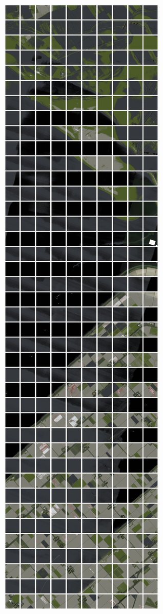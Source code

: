 <html>
<div>
<img src="https://github.com/HakkaTjakka/NL_TILE_MAP/blob/main/18/631/-1061/r.6310.-10610.png" height="44" width="44">
<img src="https://github.com/HakkaTjakka/NL_TILE_MAP/blob/main/18/631/-1061/r.6311.-10610.png" height="44" width="44">
<img src="https://github.com/HakkaTjakka/NL_TILE_MAP/blob/main/18/631/-1061/r.6312.-10610.png" height="44" width="44">
<img src="https://github.com/HakkaTjakka/NL_TILE_MAP/blob/main/18/631/-1061/r.6313.-10610.png" height="44" width="44">
<img src="https://github.com/HakkaTjakka/NL_TILE_MAP/blob/main/18/631/-1061/r.6314.-10610.png" height="44" width="44">
<img src="https://github.com/HakkaTjakka/NL_TILE_MAP/blob/main/18/631/-1061/r.6315.-10610.png" height="44" width="44">
<img src="https://github.com/HakkaTjakka/NL_TILE_MAP/blob/main/18/631/-1061/r.6316.-10610.png" height="44" width="44">
<img src="https://github.com/HakkaTjakka/NL_TILE_MAP/blob/main/18/631/-1061/r.6317.-10610.png" height="44" width="44">
<img src="https://github.com/HakkaTjakka/NL_TILE_MAP/blob/main/18/631/-1061/r.6318.-10610.png" height="44" width="44">
<img src="https://github.com/HakkaTjakka/NL_TILE_MAP/blob/main/18/631/-1061/r.6319.-10610.png" height="44" width="44">
<img src="https://github.com/HakkaTjakka/NL_TILE_MAP/blob/main/18/632/-1061/r.6320.-10610.png" height="44" width="44">
<img src="https://github.com/HakkaTjakka/NL_TILE_MAP/blob/main/18/632/-1061/r.6321.-10610.png" height="44" width="44">
<img src="https://github.com/HakkaTjakka/NL_TILE_MAP/blob/main/18/632/-1061/r.6322.-10610.png" height="44" width="44">
<img src="https://github.com/HakkaTjakka/NL_TILE_MAP/blob/main/18/632/-1061/r.6323.-10610.png" height="44" width="44">
<img src="https://github.com/HakkaTjakka/NL_TILE_MAP/blob/main/18/632/-1061/r.6324.-10610.png" height="44" width="44">
<img src="https://github.com/HakkaTjakka/NL_TILE_MAP/blob/main/18/632/-1061/r.6325.-10610.png" height="44" width="44">
<img src="https://github.com/HakkaTjakka/NL_TILE_MAP/blob/main/18/632/-1061/r.6326.-10610.png" height="44" width="44">
<img src="https://github.com/HakkaTjakka/NL_TILE_MAP/blob/main/18/632/-1061/r.6327.-10610.png" height="44" width="44">
<img src="https://github.com/HakkaTjakka/NL_TILE_MAP/blob/main/18/632/-1061/r.6328.-10610.png" height="44" width="44">
<img src="https://github.com/HakkaTjakka/NL_TILE_MAP/blob/main/18/632/-1061/r.6329.-10610.png" height="44" width="44">
<br>
<img src="https://github.com/HakkaTjakka/NL_TILE_MAP/blob/main/18/631/-1061/r.6310.-10609.png" height="44" width="44">
<img src="https://github.com/HakkaTjakka/NL_TILE_MAP/blob/main/18/631/-1061/r.6311.-10609.png" height="44" width="44">
<img src="https://github.com/HakkaTjakka/NL_TILE_MAP/blob/main/18/631/-1061/r.6312.-10609.png" height="44" width="44">
<img src="https://github.com/HakkaTjakka/NL_TILE_MAP/blob/main/18/631/-1061/r.6313.-10609.png" height="44" width="44">
<img src="https://github.com/HakkaTjakka/NL_TILE_MAP/blob/main/18/631/-1061/r.6314.-10609.png" height="44" width="44">
<img src="https://github.com/HakkaTjakka/NL_TILE_MAP/blob/main/18/631/-1061/r.6315.-10609.png" height="44" width="44">
<img src="https://github.com/HakkaTjakka/NL_TILE_MAP/blob/main/18/631/-1061/r.6316.-10609.png" height="44" width="44">
<img src="https://github.com/HakkaTjakka/NL_TILE_MAP/blob/main/18/631/-1061/r.6317.-10609.png" height="44" width="44">
<img src="https://github.com/HakkaTjakka/NL_TILE_MAP/blob/main/18/631/-1061/r.6318.-10609.png" height="44" width="44">
<img src="https://github.com/HakkaTjakka/NL_TILE_MAP/blob/main/18/631/-1061/r.6319.-10609.png" height="44" width="44">
<img src="https://github.com/HakkaTjakka/NL_TILE_MAP/blob/main/18/632/-1061/r.6320.-10609.png" height="44" width="44">
<img src="https://github.com/HakkaTjakka/NL_TILE_MAP/blob/main/18/632/-1061/r.6321.-10609.png" height="44" width="44">
<img src="https://github.com/HakkaTjakka/NL_TILE_MAP/blob/main/18/632/-1061/r.6322.-10609.png" height="44" width="44">
<img src="https://github.com/HakkaTjakka/NL_TILE_MAP/blob/main/18/632/-1061/r.6323.-10609.png" height="44" width="44">
<img src="https://github.com/HakkaTjakka/NL_TILE_MAP/blob/main/18/632/-1061/r.6324.-10609.png" height="44" width="44">
<img src="https://github.com/HakkaTjakka/NL_TILE_MAP/blob/main/18/632/-1061/r.6325.-10609.png" height="44" width="44">
<img src="https://github.com/HakkaTjakka/NL_TILE_MAP/blob/main/18/632/-1061/r.6326.-10609.png" height="44" width="44">
<img src="https://github.com/HakkaTjakka/NL_TILE_MAP/blob/main/18/632/-1061/r.6327.-10609.png" height="44" width="44">
<img src="https://github.com/HakkaTjakka/NL_TILE_MAP/blob/main/18/632/-1061/r.6328.-10609.png" height="44" width="44">
<img src="https://github.com/HakkaTjakka/NL_TILE_MAP/blob/main/18/632/-1061/r.6329.-10609.png" height="44" width="44">
<br>
<img src="https://github.com/HakkaTjakka/NL_TILE_MAP/blob/main/18/631/-1061/r.6310.-10608.png" height="44" width="44">
<img src="https://github.com/HakkaTjakka/NL_TILE_MAP/blob/main/18/631/-1061/r.6311.-10608.png" height="44" width="44">
<img src="https://github.com/HakkaTjakka/NL_TILE_MAP/blob/main/18/631/-1061/r.6312.-10608.png" height="44" width="44">
<img src="https://github.com/HakkaTjakka/NL_TILE_MAP/blob/main/18/631/-1061/r.6313.-10608.png" height="44" width="44">
<img src="https://github.com/HakkaTjakka/NL_TILE_MAP/blob/main/18/631/-1061/r.6314.-10608.png" height="44" width="44">
<img src="https://github.com/HakkaTjakka/NL_TILE_MAP/blob/main/18/631/-1061/r.6315.-10608.png" height="44" width="44">
<img src="https://github.com/HakkaTjakka/NL_TILE_MAP/blob/main/18/631/-1061/r.6316.-10608.png" height="44" width="44">
<img src="https://github.com/HakkaTjakka/NL_TILE_MAP/blob/main/18/631/-1061/r.6317.-10608.png" height="44" width="44">
<img src="https://github.com/HakkaTjakka/NL_TILE_MAP/blob/main/18/631/-1061/r.6318.-10608.png" height="44" width="44">
<img src="https://github.com/HakkaTjakka/NL_TILE_MAP/blob/main/18/631/-1061/r.6319.-10608.png" height="44" width="44">
<img src="https://github.com/HakkaTjakka/NL_TILE_MAP/blob/main/18/632/-1061/r.6320.-10608.png" height="44" width="44">
<img src="https://github.com/HakkaTjakka/NL_TILE_MAP/blob/main/18/632/-1061/r.6321.-10608.png" height="44" width="44">
<img src="https://github.com/HakkaTjakka/NL_TILE_MAP/blob/main/18/632/-1061/r.6322.-10608.png" height="44" width="44">
<img src="https://github.com/HakkaTjakka/NL_TILE_MAP/blob/main/18/632/-1061/r.6323.-10608.png" height="44" width="44">
<img src="https://github.com/HakkaTjakka/NL_TILE_MAP/blob/main/18/632/-1061/r.6324.-10608.png" height="44" width="44">
<img src="https://github.com/HakkaTjakka/NL_TILE_MAP/blob/main/18/632/-1061/r.6325.-10608.png" height="44" width="44">
<img src="https://github.com/HakkaTjakka/NL_TILE_MAP/blob/main/18/632/-1061/r.6326.-10608.png" height="44" width="44">
<img src="https://github.com/HakkaTjakka/NL_TILE_MAP/blob/main/18/632/-1061/r.6327.-10608.png" height="44" width="44">
<img src="https://github.com/HakkaTjakka/NL_TILE_MAP/blob/main/18/632/-1061/r.6328.-10608.png" height="44" width="44">
<img src="https://github.com/HakkaTjakka/NL_TILE_MAP/blob/main/18/632/-1061/r.6329.-10608.png" height="44" width="44">
<br>
<img src="https://github.com/HakkaTjakka/NL_TILE_MAP/blob/main/18/631/-1061/r.6310.-10607.png" height="44" width="44">
<img src="https://github.com/HakkaTjakka/NL_TILE_MAP/blob/main/18/631/-1061/r.6311.-10607.png" height="44" width="44">
<img src="https://github.com/HakkaTjakka/NL_TILE_MAP/blob/main/18/631/-1061/r.6312.-10607.png" height="44" width="44">
<img src="https://github.com/HakkaTjakka/NL_TILE_MAP/blob/main/18/631/-1061/r.6313.-10607.png" height="44" width="44">
<img src="https://github.com/HakkaTjakka/NL_TILE_MAP/blob/main/18/631/-1061/r.6314.-10607.png" height="44" width="44">
<img src="https://github.com/HakkaTjakka/NL_TILE_MAP/blob/main/18/631/-1061/r.6315.-10607.png" height="44" width="44">
<img src="https://github.com/HakkaTjakka/NL_TILE_MAP/blob/main/18/631/-1061/r.6316.-10607.png" height="44" width="44">
<img src="https://github.com/HakkaTjakka/NL_TILE_MAP/blob/main/18/631/-1061/r.6317.-10607.png" height="44" width="44">
<img src="https://github.com/HakkaTjakka/NL_TILE_MAP/blob/main/18/631/-1061/r.6318.-10607.png" height="44" width="44">
<img src="https://github.com/HakkaTjakka/NL_TILE_MAP/blob/main/18/631/-1061/r.6319.-10607.png" height="44" width="44">
<img src="https://github.com/HakkaTjakka/NL_TILE_MAP/blob/main/18/632/-1061/r.6320.-10607.png" height="44" width="44">
<img src="https://github.com/HakkaTjakka/NL_TILE_MAP/blob/main/18/632/-1061/r.6321.-10607.png" height="44" width="44">
<img src="https://github.com/HakkaTjakka/NL_TILE_MAP/blob/main/18/632/-1061/r.6322.-10607.png" height="44" width="44">
<img src="https://github.com/HakkaTjakka/NL_TILE_MAP/blob/main/18/632/-1061/r.6323.-10607.png" height="44" width="44">
<img src="https://github.com/HakkaTjakka/NL_TILE_MAP/blob/main/18/632/-1061/r.6324.-10607.png" height="44" width="44">
<img src="https://github.com/HakkaTjakka/NL_TILE_MAP/blob/main/18/632/-1061/r.6325.-10607.png" height="44" width="44">
<img src="https://github.com/HakkaTjakka/NL_TILE_MAP/blob/main/18/632/-1061/r.6326.-10607.png" height="44" width="44">
<img src="https://github.com/HakkaTjakka/NL_TILE_MAP/blob/main/18/632/-1061/r.6327.-10607.png" height="44" width="44">
<img src="https://github.com/HakkaTjakka/NL_TILE_MAP/blob/main/18/632/-1061/r.6328.-10607.png" height="44" width="44">
<img src="https://github.com/HakkaTjakka/NL_TILE_MAP/blob/main/18/632/-1061/r.6329.-10607.png" height="44" width="44">
<br>
<img src="https://github.com/HakkaTjakka/NL_TILE_MAP/blob/main/18/631/-1061/r.6310.-10606.png" height="44" width="44">
<img src="https://github.com/HakkaTjakka/NL_TILE_MAP/blob/main/18/631/-1061/r.6311.-10606.png" height="44" width="44">
<img src="https://github.com/HakkaTjakka/NL_TILE_MAP/blob/main/18/631/-1061/r.6312.-10606.png" height="44" width="44">
<img src="https://github.com/HakkaTjakka/NL_TILE_MAP/blob/main/18/631/-1061/r.6313.-10606.png" height="44" width="44">
<img src="https://github.com/HakkaTjakka/NL_TILE_MAP/blob/main/18/631/-1061/r.6314.-10606.png" height="44" width="44">
<img src="https://github.com/HakkaTjakka/NL_TILE_MAP/blob/main/18/631/-1061/r.6315.-10606.png" height="44" width="44">
<img src="https://github.com/HakkaTjakka/NL_TILE_MAP/blob/main/18/631/-1061/r.6316.-10606.png" height="44" width="44">
<img src="https://github.com/HakkaTjakka/NL_TILE_MAP/blob/main/18/631/-1061/r.6317.-10606.png" height="44" width="44">
<img src="https://github.com/HakkaTjakka/NL_TILE_MAP/blob/main/18/631/-1061/r.6318.-10606.png" height="44" width="44">
<img src="https://github.com/HakkaTjakka/NL_TILE_MAP/blob/main/18/631/-1061/r.6319.-10606.png" height="44" width="44">
<img src="https://github.com/HakkaTjakka/NL_TILE_MAP/blob/main/18/632/-1061/r.6320.-10606.png" height="44" width="44">
<img src="https://github.com/HakkaTjakka/NL_TILE_MAP/blob/main/18/632/-1061/r.6321.-10606.png" height="44" width="44">
<img src="https://github.com/HakkaTjakka/NL_TILE_MAP/blob/main/18/632/-1061/r.6322.-10606.png" height="44" width="44">
<img src="https://github.com/HakkaTjakka/NL_TILE_MAP/blob/main/18/632/-1061/r.6323.-10606.png" height="44" width="44">
<img src="https://github.com/HakkaTjakka/NL_TILE_MAP/blob/main/18/632/-1061/r.6324.-10606.png" height="44" width="44">
<img src="https://github.com/HakkaTjakka/NL_TILE_MAP/blob/main/18/632/-1061/r.6325.-10606.png" height="44" width="44">
<img src="https://github.com/HakkaTjakka/NL_TILE_MAP/blob/main/18/632/-1061/r.6326.-10606.png" height="44" width="44">
<img src="https://github.com/HakkaTjakka/NL_TILE_MAP/blob/main/18/632/-1061/r.6327.-10606.png" height="44" width="44">
<img src="https://github.com/HakkaTjakka/NL_TILE_MAP/blob/main/18/632/-1061/r.6328.-10606.png" height="44" width="44">
<img src="https://github.com/HakkaTjakka/NL_TILE_MAP/blob/main/18/632/-1061/r.6329.-10606.png" height="44" width="44">
<br>
<img src="https://github.com/HakkaTjakka/NL_TILE_MAP/blob/main/18/631/-1061/r.6310.-10605.png" height="44" width="44">
<img src="https://github.com/HakkaTjakka/NL_TILE_MAP/blob/main/18/631/-1061/r.6311.-10605.png" height="44" width="44">
<img src="https://github.com/HakkaTjakka/NL_TILE_MAP/blob/main/18/631/-1061/r.6312.-10605.png" height="44" width="44">
<img src="https://github.com/HakkaTjakka/NL_TILE_MAP/blob/main/18/631/-1061/r.6313.-10605.png" height="44" width="44">
<img src="https://github.com/HakkaTjakka/NL_TILE_MAP/blob/main/18/631/-1061/r.6314.-10605.png" height="44" width="44">
<img src="https://github.com/HakkaTjakka/NL_TILE_MAP/blob/main/18/631/-1061/r.6315.-10605.png" height="44" width="44">
<img src="https://github.com/HakkaTjakka/NL_TILE_MAP/blob/main/18/631/-1061/r.6316.-10605.png" height="44" width="44">
<img src="https://github.com/HakkaTjakka/NL_TILE_MAP/blob/main/18/631/-1061/r.6317.-10605.png" height="44" width="44">
<img src="https://github.com/HakkaTjakka/NL_TILE_MAP/blob/main/18/631/-1061/r.6318.-10605.png" height="44" width="44">
<img src="https://github.com/HakkaTjakka/NL_TILE_MAP/blob/main/18/631/-1061/r.6319.-10605.png" height="44" width="44">
<img src="https://github.com/HakkaTjakka/NL_TILE_MAP/blob/main/18/632/-1061/r.6320.-10605.png" height="44" width="44">
<img src="https://github.com/HakkaTjakka/NL_TILE_MAP/blob/main/18/632/-1061/r.6321.-10605.png" height="44" width="44">
<img src="https://github.com/HakkaTjakka/NL_TILE_MAP/blob/main/18/632/-1061/r.6322.-10605.png" height="44" width="44">
<img src="https://github.com/HakkaTjakka/NL_TILE_MAP/blob/main/18/632/-1061/r.6323.-10605.png" height="44" width="44">
<img src="https://github.com/HakkaTjakka/NL_TILE_MAP/blob/main/18/632/-1061/r.6324.-10605.png" height="44" width="44">
<img src="https://github.com/HakkaTjakka/NL_TILE_MAP/blob/main/18/632/-1061/r.6325.-10605.png" height="44" width="44">
<img src="https://github.com/HakkaTjakka/NL_TILE_MAP/blob/main/18/632/-1061/r.6326.-10605.png" height="44" width="44">
<img src="https://github.com/HakkaTjakka/NL_TILE_MAP/blob/main/18/632/-1061/r.6327.-10605.png" height="44" width="44">
<img src="https://github.com/HakkaTjakka/NL_TILE_MAP/blob/main/18/632/-1061/r.6328.-10605.png" height="44" width="44">
<img src="https://github.com/HakkaTjakka/NL_TILE_MAP/blob/main/18/632/-1061/r.6329.-10605.png" height="44" width="44">
<br>
<img src="https://github.com/HakkaTjakka/NL_TILE_MAP/blob/main/18/631/-1061/r.6310.-10604.png" height="44" width="44">
<img src="https://github.com/HakkaTjakka/NL_TILE_MAP/blob/main/18/631/-1061/r.6311.-10604.png" height="44" width="44">
<img src="https://github.com/HakkaTjakka/NL_TILE_MAP/blob/main/18/631/-1061/r.6312.-10604.png" height="44" width="44">
<img src="https://github.com/HakkaTjakka/NL_TILE_MAP/blob/main/18/631/-1061/r.6313.-10604.png" height="44" width="44">
<img src="https://github.com/HakkaTjakka/NL_TILE_MAP/blob/main/18/631/-1061/r.6314.-10604.png" height="44" width="44">
<img src="https://github.com/HakkaTjakka/NL_TILE_MAP/blob/main/18/631/-1061/r.6315.-10604.png" height="44" width="44">
<img src="https://github.com/HakkaTjakka/NL_TILE_MAP/blob/main/18/631/-1061/r.6316.-10604.png" height="44" width="44">
<img src="https://github.com/HakkaTjakka/NL_TILE_MAP/blob/main/18/631/-1061/r.6317.-10604.png" height="44" width="44">
<img src="https://github.com/HakkaTjakka/NL_TILE_MAP/blob/main/18/631/-1061/r.6318.-10604.png" height="44" width="44">
<img src="https://github.com/HakkaTjakka/NL_TILE_MAP/blob/main/18/631/-1061/r.6319.-10604.png" height="44" width="44">
<img src="https://github.com/HakkaTjakka/NL_TILE_MAP/blob/main/18/632/-1061/r.6320.-10604.png" height="44" width="44">
<img src="https://github.com/HakkaTjakka/NL_TILE_MAP/blob/main/18/632/-1061/r.6321.-10604.png" height="44" width="44">
<img src="https://github.com/HakkaTjakka/NL_TILE_MAP/blob/main/18/632/-1061/r.6322.-10604.png" height="44" width="44">
<img src="https://github.com/HakkaTjakka/NL_TILE_MAP/blob/main/18/632/-1061/r.6323.-10604.png" height="44" width="44">
<img src="https://github.com/HakkaTjakka/NL_TILE_MAP/blob/main/18/632/-1061/r.6324.-10604.png" height="44" width="44">
<img src="https://github.com/HakkaTjakka/NL_TILE_MAP/blob/main/18/632/-1061/r.6325.-10604.png" height="44" width="44">
<img src="https://github.com/HakkaTjakka/NL_TILE_MAP/blob/main/18/632/-1061/r.6326.-10604.png" height="44" width="44">
<img src="https://github.com/HakkaTjakka/NL_TILE_MAP/blob/main/18/632/-1061/r.6327.-10604.png" height="44" width="44">
<img src="https://github.com/HakkaTjakka/NL_TILE_MAP/blob/main/18/632/-1061/r.6328.-10604.png" height="44" width="44">
<img src="https://github.com/HakkaTjakka/NL_TILE_MAP/blob/main/18/632/-1061/r.6329.-10604.png" height="44" width="44">
<br>
<img src="https://github.com/HakkaTjakka/NL_TILE_MAP/blob/main/18/631/-1061/r.6310.-10603.png" height="44" width="44">
<img src="https://github.com/HakkaTjakka/NL_TILE_MAP/blob/main/18/631/-1061/r.6311.-10603.png" height="44" width="44">
<img src="https://github.com/HakkaTjakka/NL_TILE_MAP/blob/main/18/631/-1061/r.6312.-10603.png" height="44" width="44">
<img src="https://github.com/HakkaTjakka/NL_TILE_MAP/blob/main/18/631/-1061/r.6313.-10603.png" height="44" width="44">
<img src="https://github.com/HakkaTjakka/NL_TILE_MAP/blob/main/18/631/-1061/r.6314.-10603.png" height="44" width="44">
<img src="https://github.com/HakkaTjakka/NL_TILE_MAP/blob/main/18/631/-1061/r.6315.-10603.png" height="44" width="44">
<img src="https://github.com/HakkaTjakka/NL_TILE_MAP/blob/main/18/631/-1061/r.6316.-10603.png" height="44" width="44">
<img src="https://github.com/HakkaTjakka/NL_TILE_MAP/blob/main/18/631/-1061/r.6317.-10603.png" height="44" width="44">
<img src="https://github.com/HakkaTjakka/NL_TILE_MAP/blob/main/18/631/-1061/r.6318.-10603.png" height="44" width="44">
<img src="https://github.com/HakkaTjakka/NL_TILE_MAP/blob/main/18/631/-1061/r.6319.-10603.png" height="44" width="44">
<img src="https://github.com/HakkaTjakka/NL_TILE_MAP/blob/main/18/632/-1061/r.6320.-10603.png" height="44" width="44">
<img src="https://github.com/HakkaTjakka/NL_TILE_MAP/blob/main/18/632/-1061/r.6321.-10603.png" height="44" width="44">
<img src="https://github.com/HakkaTjakka/NL_TILE_MAP/blob/main/18/632/-1061/r.6322.-10603.png" height="44" width="44">
<img src="https://github.com/HakkaTjakka/NL_TILE_MAP/blob/main/18/632/-1061/r.6323.-10603.png" height="44" width="44">
<img src="https://github.com/HakkaTjakka/NL_TILE_MAP/blob/main/18/632/-1061/r.6324.-10603.png" height="44" width="44">
<img src="https://github.com/HakkaTjakka/NL_TILE_MAP/blob/main/18/632/-1061/r.6325.-10603.png" height="44" width="44">
<img src="https://github.com/HakkaTjakka/NL_TILE_MAP/blob/main/18/632/-1061/r.6326.-10603.png" height="44" width="44">
<img src="https://github.com/HakkaTjakka/NL_TILE_MAP/blob/main/18/632/-1061/r.6327.-10603.png" height="44" width="44">
<img src="https://github.com/HakkaTjakka/NL_TILE_MAP/blob/main/18/632/-1061/r.6328.-10603.png" height="44" width="44">
<img src="https://github.com/HakkaTjakka/NL_TILE_MAP/blob/main/18/632/-1061/r.6329.-10603.png" height="44" width="44">
<br>
<img src="https://github.com/HakkaTjakka/NL_TILE_MAP/blob/main/18/631/-1061/r.6310.-10602.png" height="44" width="44">
<img src="https://github.com/HakkaTjakka/NL_TILE_MAP/blob/main/18/631/-1061/r.6311.-10602.png" height="44" width="44">
<img src="https://github.com/HakkaTjakka/NL_TILE_MAP/blob/main/18/631/-1061/r.6312.-10602.png" height="44" width="44">
<img src="https://github.com/HakkaTjakka/NL_TILE_MAP/blob/main/18/631/-1061/r.6313.-10602.png" height="44" width="44">
<img src="https://github.com/HakkaTjakka/NL_TILE_MAP/blob/main/18/631/-1061/r.6314.-10602.png" height="44" width="44">
<img src="https://github.com/HakkaTjakka/NL_TILE_MAP/blob/main/18/631/-1061/r.6315.-10602.png" height="44" width="44">
<img src="https://github.com/HakkaTjakka/NL_TILE_MAP/blob/main/18/631/-1061/r.6316.-10602.png" height="44" width="44">
<img src="https://github.com/HakkaTjakka/NL_TILE_MAP/blob/main/18/631/-1061/r.6317.-10602.png" height="44" width="44">
<img src="https://github.com/HakkaTjakka/NL_TILE_MAP/blob/main/18/631/-1061/r.6318.-10602.png" height="44" width="44">
<img src="https://github.com/HakkaTjakka/NL_TILE_MAP/blob/main/18/631/-1061/r.6319.-10602.png" height="44" width="44">
<img src="https://github.com/HakkaTjakka/NL_TILE_MAP/blob/main/18/632/-1061/r.6320.-10602.png" height="44" width="44">
<img src="https://github.com/HakkaTjakka/NL_TILE_MAP/blob/main/18/632/-1061/r.6321.-10602.png" height="44" width="44">
<img src="https://github.com/HakkaTjakka/NL_TILE_MAP/blob/main/18/632/-1061/r.6322.-10602.png" height="44" width="44">
<img src="https://github.com/HakkaTjakka/NL_TILE_MAP/blob/main/18/632/-1061/r.6323.-10602.png" height="44" width="44">
<img src="https://github.com/HakkaTjakka/NL_TILE_MAP/blob/main/18/632/-1061/r.6324.-10602.png" height="44" width="44">
<img src="https://github.com/HakkaTjakka/NL_TILE_MAP/blob/main/18/632/-1061/r.6325.-10602.png" height="44" width="44">
<img src="https://github.com/HakkaTjakka/NL_TILE_MAP/blob/main/18/632/-1061/r.6326.-10602.png" height="44" width="44">
<img src="https://github.com/HakkaTjakka/NL_TILE_MAP/blob/main/18/632/-1061/r.6327.-10602.png" height="44" width="44">
<img src="https://github.com/HakkaTjakka/NL_TILE_MAP/blob/main/18/632/-1061/r.6328.-10602.png" height="44" width="44">
<img src="https://github.com/HakkaTjakka/NL_TILE_MAP/blob/main/18/632/-1061/r.6329.-10602.png" height="44" width="44">
<br>
<img src="https://github.com/HakkaTjakka/NL_TILE_MAP/blob/main/18/631/-1061/r.6310.-10601.png" height="44" width="44">
<img src="https://github.com/HakkaTjakka/NL_TILE_MAP/blob/main/18/631/-1061/r.6311.-10601.png" height="44" width="44">
<img src="https://github.com/HakkaTjakka/NL_TILE_MAP/blob/main/18/631/-1061/r.6312.-10601.png" height="44" width="44">
<img src="https://github.com/HakkaTjakka/NL_TILE_MAP/blob/main/18/631/-1061/r.6313.-10601.png" height="44" width="44">
<img src="https://github.com/HakkaTjakka/NL_TILE_MAP/blob/main/18/631/-1061/r.6314.-10601.png" height="44" width="44">
<img src="https://github.com/HakkaTjakka/NL_TILE_MAP/blob/main/18/631/-1061/r.6315.-10601.png" height="44" width="44">
<img src="https://github.com/HakkaTjakka/NL_TILE_MAP/blob/main/18/631/-1061/r.6316.-10601.png" height="44" width="44">
<img src="https://github.com/HakkaTjakka/NL_TILE_MAP/blob/main/18/631/-1061/r.6317.-10601.png" height="44" width="44">
<img src="https://github.com/HakkaTjakka/NL_TILE_MAP/blob/main/18/631/-1061/r.6318.-10601.png" height="44" width="44">
<img src="https://github.com/HakkaTjakka/NL_TILE_MAP/blob/main/18/631/-1061/r.6319.-10601.png" height="44" width="44">
<img src="https://github.com/HakkaTjakka/NL_TILE_MAP/blob/main/18/632/-1061/r.6320.-10601.png" height="44" width="44">
<img src="https://github.com/HakkaTjakka/NL_TILE_MAP/blob/main/18/632/-1061/r.6321.-10601.png" height="44" width="44">
<img src="https://github.com/HakkaTjakka/NL_TILE_MAP/blob/main/18/632/-1061/r.6322.-10601.png" height="44" width="44">
<img src="https://github.com/HakkaTjakka/NL_TILE_MAP/blob/main/18/632/-1061/r.6323.-10601.png" height="44" width="44">
<img src="https://github.com/HakkaTjakka/NL_TILE_MAP/blob/main/18/632/-1061/r.6324.-10601.png" height="44" width="44">
<img src="https://github.com/HakkaTjakka/NL_TILE_MAP/blob/main/18/632/-1061/r.6325.-10601.png" height="44" width="44">
<img src="https://github.com/HakkaTjakka/NL_TILE_MAP/blob/main/18/632/-1061/r.6326.-10601.png" height="44" width="44">
<img src="https://github.com/HakkaTjakka/NL_TILE_MAP/blob/main/18/632/-1061/r.6327.-10601.png" height="44" width="44">
<img src="https://github.com/HakkaTjakka/NL_TILE_MAP/blob/main/18/632/-1061/r.6328.-10601.png" height="44" width="44">
<img src="https://github.com/HakkaTjakka/NL_TILE_MAP/blob/main/18/632/-1061/r.6329.-10601.png" height="44" width="44">
<br>
<img src="https://github.com/HakkaTjakka/NL_TILE_MAP/blob/main/18/631/-1060/r.6310.-10600.png" height="44" width="44">
<img src="https://github.com/HakkaTjakka/NL_TILE_MAP/blob/main/18/631/-1060/r.6311.-10600.png" height="44" width="44">
<img src="https://github.com/HakkaTjakka/NL_TILE_MAP/blob/main/18/631/-1060/r.6312.-10600.png" height="44" width="44">
<img src="https://github.com/HakkaTjakka/NL_TILE_MAP/blob/main/18/631/-1060/r.6313.-10600.png" height="44" width="44">
<img src="https://github.com/HakkaTjakka/NL_TILE_MAP/blob/main/18/631/-1060/r.6314.-10600.png" height="44" width="44">
<img src="https://github.com/HakkaTjakka/NL_TILE_MAP/blob/main/18/631/-1060/r.6315.-10600.png" height="44" width="44">
<img src="https://github.com/HakkaTjakka/NL_TILE_MAP/blob/main/18/631/-1060/r.6316.-10600.png" height="44" width="44">
<img src="https://github.com/HakkaTjakka/NL_TILE_MAP/blob/main/18/631/-1060/r.6317.-10600.png" height="44" width="44">
<img src="https://github.com/HakkaTjakka/NL_TILE_MAP/blob/main/18/631/-1060/r.6318.-10600.png" height="44" width="44">
<img src="https://github.com/HakkaTjakka/NL_TILE_MAP/blob/main/18/631/-1060/r.6319.-10600.png" height="44" width="44">
<img src="https://github.com/HakkaTjakka/NL_TILE_MAP/blob/main/18/632/-1060/r.6320.-10600.png" height="44" width="44">
<img src="https://github.com/HakkaTjakka/NL_TILE_MAP/blob/main/18/632/-1060/r.6321.-10600.png" height="44" width="44">
<img src="https://github.com/HakkaTjakka/NL_TILE_MAP/blob/main/18/632/-1060/r.6322.-10600.png" height="44" width="44">
<img src="https://github.com/HakkaTjakka/NL_TILE_MAP/blob/main/18/632/-1060/r.6323.-10600.png" height="44" width="44">
<img src="https://github.com/HakkaTjakka/NL_TILE_MAP/blob/main/18/632/-1060/r.6324.-10600.png" height="44" width="44">
<img src="https://github.com/HakkaTjakka/NL_TILE_MAP/blob/main/18/632/-1060/r.6325.-10600.png" height="44" width="44">
<img src="https://github.com/HakkaTjakka/NL_TILE_MAP/blob/main/18/632/-1060/r.6326.-10600.png" height="44" width="44">
<img src="https://github.com/HakkaTjakka/NL_TILE_MAP/blob/main/18/632/-1060/r.6327.-10600.png" height="44" width="44">
<img src="https://github.com/HakkaTjakka/NL_TILE_MAP/blob/main/18/632/-1060/r.6328.-10600.png" height="44" width="44">
<img src="https://github.com/HakkaTjakka/NL_TILE_MAP/blob/main/18/632/-1060/r.6329.-10600.png" height="44" width="44">
<br>
<img src="https://github.com/HakkaTjakka/NL_TILE_MAP/blob/main/18/631/-1060/r.6310.-10599.png" height="44" width="44">
<img src="https://github.com/HakkaTjakka/NL_TILE_MAP/blob/main/18/631/-1060/r.6311.-10599.png" height="44" width="44">
<img src="https://github.com/HakkaTjakka/NL_TILE_MAP/blob/main/18/631/-1060/r.6312.-10599.png" height="44" width="44">
<img src="https://github.com/HakkaTjakka/NL_TILE_MAP/blob/main/18/631/-1060/r.6313.-10599.png" height="44" width="44">
<img src="https://github.com/HakkaTjakka/NL_TILE_MAP/blob/main/18/631/-1060/r.6314.-10599.png" height="44" width="44">
<img src="https://github.com/HakkaTjakka/NL_TILE_MAP/blob/main/18/631/-1060/r.6315.-10599.png" height="44" width="44">
<img src="https://github.com/HakkaTjakka/NL_TILE_MAP/blob/main/18/631/-1060/r.6316.-10599.png" height="44" width="44">
<img src="https://github.com/HakkaTjakka/NL_TILE_MAP/blob/main/18/631/-1060/r.6317.-10599.png" height="44" width="44">
<img src="https://github.com/HakkaTjakka/NL_TILE_MAP/blob/main/18/631/-1060/r.6318.-10599.png" height="44" width="44">
<img src="https://github.com/HakkaTjakka/NL_TILE_MAP/blob/main/18/631/-1060/r.6319.-10599.png" height="44" width="44">
<img src="https://github.com/HakkaTjakka/NL_TILE_MAP/blob/main/18/632/-1060/r.6320.-10599.png" height="44" width="44">
<img src="https://github.com/HakkaTjakka/NL_TILE_MAP/blob/main/18/632/-1060/r.6321.-10599.png" height="44" width="44">
<img src="https://github.com/HakkaTjakka/NL_TILE_MAP/blob/main/18/632/-1060/r.6322.-10599.png" height="44" width="44">
<img src="https://github.com/HakkaTjakka/NL_TILE_MAP/blob/main/18/632/-1060/r.6323.-10599.png" height="44" width="44">
<img src="https://github.com/HakkaTjakka/NL_TILE_MAP/blob/main/18/632/-1060/r.6324.-10599.png" height="44" width="44">
<img src="https://github.com/HakkaTjakka/NL_TILE_MAP/blob/main/18/632/-1060/r.6325.-10599.png" height="44" width="44">
<img src="https://github.com/HakkaTjakka/NL_TILE_MAP/blob/main/18/632/-1060/r.6326.-10599.png" height="44" width="44">
<img src="https://github.com/HakkaTjakka/NL_TILE_MAP/blob/main/18/632/-1060/r.6327.-10599.png" height="44" width="44">
<img src="https://github.com/HakkaTjakka/NL_TILE_MAP/blob/main/18/632/-1060/r.6328.-10599.png" height="44" width="44">
<img src="https://github.com/HakkaTjakka/NL_TILE_MAP/blob/main/18/632/-1060/r.6329.-10599.png" height="44" width="44">
<br>
<img src="https://github.com/HakkaTjakka/NL_TILE_MAP/blob/main/18/631/-1060/r.6310.-10598.png" height="44" width="44">
<img src="https://github.com/HakkaTjakka/NL_TILE_MAP/blob/main/18/631/-1060/r.6311.-10598.png" height="44" width="44">
<img src="https://github.com/HakkaTjakka/NL_TILE_MAP/blob/main/18/631/-1060/r.6312.-10598.png" height="44" width="44">
<img src="https://github.com/HakkaTjakka/NL_TILE_MAP/blob/main/18/631/-1060/r.6313.-10598.png" height="44" width="44">
<img src="https://github.com/HakkaTjakka/NL_TILE_MAP/blob/main/18/631/-1060/r.6314.-10598.png" height="44" width="44">
<img src="https://github.com/HakkaTjakka/NL_TILE_MAP/blob/main/18/631/-1060/r.6315.-10598.png" height="44" width="44">
<img src="https://github.com/HakkaTjakka/NL_TILE_MAP/blob/main/18/631/-1060/r.6316.-10598.png" height="44" width="44">
<img src="https://github.com/HakkaTjakka/NL_TILE_MAP/blob/main/18/631/-1060/r.6317.-10598.png" height="44" width="44">
<img src="https://github.com/HakkaTjakka/NL_TILE_MAP/blob/main/18/631/-1060/r.6318.-10598.png" height="44" width="44">
<img src="https://github.com/HakkaTjakka/NL_TILE_MAP/blob/main/18/631/-1060/r.6319.-10598.png" height="44" width="44">
<img src="https://github.com/HakkaTjakka/NL_TILE_MAP/blob/main/18/632/-1060/r.6320.-10598.png" height="44" width="44">
<img src="https://github.com/HakkaTjakka/NL_TILE_MAP/blob/main/18/632/-1060/r.6321.-10598.png" height="44" width="44">
<img src="https://github.com/HakkaTjakka/NL_TILE_MAP/blob/main/18/632/-1060/r.6322.-10598.png" height="44" width="44">
<img src="https://github.com/HakkaTjakka/NL_TILE_MAP/blob/main/18/632/-1060/r.6323.-10598.png" height="44" width="44">
<img src="https://github.com/HakkaTjakka/NL_TILE_MAP/blob/main/18/632/-1060/r.6324.-10598.png" height="44" width="44">
<img src="https://github.com/HakkaTjakka/NL_TILE_MAP/blob/main/18/632/-1060/r.6325.-10598.png" height="44" width="44">
<img src="https://github.com/HakkaTjakka/NL_TILE_MAP/blob/main/18/632/-1060/r.6326.-10598.png" height="44" width="44">
<img src="https://github.com/HakkaTjakka/NL_TILE_MAP/blob/main/18/632/-1060/r.6327.-10598.png" height="44" width="44">
<img src="https://github.com/HakkaTjakka/NL_TILE_MAP/blob/main/18/632/-1060/r.6328.-10598.png" height="44" width="44">
<img src="https://github.com/HakkaTjakka/NL_TILE_MAP/blob/main/18/632/-1060/r.6329.-10598.png" height="44" width="44">
<br>
<img src="https://github.com/HakkaTjakka/NL_TILE_MAP/blob/main/18/631/-1060/r.6310.-10597.png" height="44" width="44">
<img src="https://github.com/HakkaTjakka/NL_TILE_MAP/blob/main/18/631/-1060/r.6311.-10597.png" height="44" width="44">
<img src="https://github.com/HakkaTjakka/NL_TILE_MAP/blob/main/18/631/-1060/r.6312.-10597.png" height="44" width="44">
<img src="https://github.com/HakkaTjakka/NL_TILE_MAP/blob/main/18/631/-1060/r.6313.-10597.png" height="44" width="44">
<img src="https://github.com/HakkaTjakka/NL_TILE_MAP/blob/main/18/631/-1060/r.6314.-10597.png" height="44" width="44">
<img src="https://github.com/HakkaTjakka/NL_TILE_MAP/blob/main/18/631/-1060/r.6315.-10597.png" height="44" width="44">
<img src="https://github.com/HakkaTjakka/NL_TILE_MAP/blob/main/18/631/-1060/r.6316.-10597.png" height="44" width="44">
<img src="https://github.com/HakkaTjakka/NL_TILE_MAP/blob/main/18/631/-1060/r.6317.-10597.png" height="44" width="44">
<img src="https://github.com/HakkaTjakka/NL_TILE_MAP/blob/main/18/631/-1060/r.6318.-10597.png" height="44" width="44">
<img src="https://github.com/HakkaTjakka/NL_TILE_MAP/blob/main/18/631/-1060/r.6319.-10597.png" height="44" width="44">
<img src="https://github.com/HakkaTjakka/NL_TILE_MAP/blob/main/18/632/-1060/r.6320.-10597.png" height="44" width="44">
<img src="https://github.com/HakkaTjakka/NL_TILE_MAP/blob/main/18/632/-1060/r.6321.-10597.png" height="44" width="44">
<img src="https://github.com/HakkaTjakka/NL_TILE_MAP/blob/main/18/632/-1060/r.6322.-10597.png" height="44" width="44">
<img src="https://github.com/HakkaTjakka/NL_TILE_MAP/blob/main/18/632/-1060/r.6323.-10597.png" height="44" width="44">
<img src="https://github.com/HakkaTjakka/NL_TILE_MAP/blob/main/18/632/-1060/r.6324.-10597.png" height="44" width="44">
<img src="https://github.com/HakkaTjakka/NL_TILE_MAP/blob/main/18/632/-1060/r.6325.-10597.png" height="44" width="44">
<img src="https://github.com/HakkaTjakka/NL_TILE_MAP/blob/main/18/632/-1060/r.6326.-10597.png" height="44" width="44">
<img src="https://github.com/HakkaTjakka/NL_TILE_MAP/blob/main/18/632/-1060/r.6327.-10597.png" height="44" width="44">
<img src="https://github.com/HakkaTjakka/NL_TILE_MAP/blob/main/18/632/-1060/r.6328.-10597.png" height="44" width="44">
<img src="https://github.com/HakkaTjakka/NL_TILE_MAP/blob/main/18/632/-1060/r.6329.-10597.png" height="44" width="44">
<br>
<img src="https://github.com/HakkaTjakka/NL_TILE_MAP/blob/main/18/631/-1060/r.6310.-10596.png" height="44" width="44">
<img src="https://github.com/HakkaTjakka/NL_TILE_MAP/blob/main/18/631/-1060/r.6311.-10596.png" height="44" width="44">
<img src="https://github.com/HakkaTjakka/NL_TILE_MAP/blob/main/18/631/-1060/r.6312.-10596.png" height="44" width="44">
<img src="https://github.com/HakkaTjakka/NL_TILE_MAP/blob/main/18/631/-1060/r.6313.-10596.png" height="44" width="44">
<img src="https://github.com/HakkaTjakka/NL_TILE_MAP/blob/main/18/631/-1060/r.6314.-10596.png" height="44" width="44">
<img src="https://github.com/HakkaTjakka/NL_TILE_MAP/blob/main/18/631/-1060/r.6315.-10596.png" height="44" width="44">
<img src="https://github.com/HakkaTjakka/NL_TILE_MAP/blob/main/18/631/-1060/r.6316.-10596.png" height="44" width="44">
<img src="https://github.com/HakkaTjakka/NL_TILE_MAP/blob/main/18/631/-1060/r.6317.-10596.png" height="44" width="44">
<img src="https://github.com/HakkaTjakka/NL_TILE_MAP/blob/main/18/631/-1060/r.6318.-10596.png" height="44" width="44">
<img src="https://github.com/HakkaTjakka/NL_TILE_MAP/blob/main/18/631/-1060/r.6319.-10596.png" height="44" width="44">
<img src="https://github.com/HakkaTjakka/NL_TILE_MAP/blob/main/18/632/-1060/r.6320.-10596.png" height="44" width="44">
<img src="https://github.com/HakkaTjakka/NL_TILE_MAP/blob/main/18/632/-1060/r.6321.-10596.png" height="44" width="44">
<img src="https://github.com/HakkaTjakka/NL_TILE_MAP/blob/main/18/632/-1060/r.6322.-10596.png" height="44" width="44">
<img src="https://github.com/HakkaTjakka/NL_TILE_MAP/blob/main/18/632/-1060/r.6323.-10596.png" height="44" width="44">
<img src="https://github.com/HakkaTjakka/NL_TILE_MAP/blob/main/18/632/-1060/r.6324.-10596.png" height="44" width="44">
<img src="https://github.com/HakkaTjakka/NL_TILE_MAP/blob/main/18/632/-1060/r.6325.-10596.png" height="44" width="44">
<img src="https://github.com/HakkaTjakka/NL_TILE_MAP/blob/main/18/632/-1060/r.6326.-10596.png" height="44" width="44">
<img src="https://github.com/HakkaTjakka/NL_TILE_MAP/blob/main/18/632/-1060/r.6327.-10596.png" height="44" width="44">
<img src="https://github.com/HakkaTjakka/NL_TILE_MAP/blob/main/18/632/-1060/r.6328.-10596.png" height="44" width="44">
<img src="https://github.com/HakkaTjakka/NL_TILE_MAP/blob/main/18/632/-1060/r.6329.-10596.png" height="44" width="44">
<br>
<img src="https://github.com/HakkaTjakka/NL_TILE_MAP/blob/main/18/631/-1060/r.6310.-10595.png" height="44" width="44">
<img src="https://github.com/HakkaTjakka/NL_TILE_MAP/blob/main/18/631/-1060/r.6311.-10595.png" height="44" width="44">
<img src="https://github.com/HakkaTjakka/NL_TILE_MAP/blob/main/18/631/-1060/r.6312.-10595.png" height="44" width="44">
<img src="https://github.com/HakkaTjakka/NL_TILE_MAP/blob/main/18/631/-1060/r.6313.-10595.png" height="44" width="44">
<img src="https://github.com/HakkaTjakka/NL_TILE_MAP/blob/main/18/631/-1060/r.6314.-10595.png" height="44" width="44">
<img src="https://github.com/HakkaTjakka/NL_TILE_MAP/blob/main/18/631/-1060/r.6315.-10595.png" height="44" width="44">
<img src="https://github.com/HakkaTjakka/NL_TILE_MAP/blob/main/18/631/-1060/r.6316.-10595.png" height="44" width="44">
<img src="https://github.com/HakkaTjakka/NL_TILE_MAP/blob/main/18/631/-1060/r.6317.-10595.png" height="44" width="44">
<img src="https://github.com/HakkaTjakka/NL_TILE_MAP/blob/main/18/631/-1060/r.6318.-10595.png" height="44" width="44">
<img src="https://github.com/HakkaTjakka/NL_TILE_MAP/blob/main/18/631/-1060/r.6319.-10595.png" height="44" width="44">
<img src="https://github.com/HakkaTjakka/NL_TILE_MAP/blob/main/18/632/-1060/r.6320.-10595.png" height="44" width="44">
<img src="https://github.com/HakkaTjakka/NL_TILE_MAP/blob/main/18/632/-1060/r.6321.-10595.png" height="44" width="44">
<img src="https://github.com/HakkaTjakka/NL_TILE_MAP/blob/main/18/632/-1060/r.6322.-10595.png" height="44" width="44">
<img src="https://github.com/HakkaTjakka/NL_TILE_MAP/blob/main/18/632/-1060/r.6323.-10595.png" height="44" width="44">
<img src="https://github.com/HakkaTjakka/NL_TILE_MAP/blob/main/18/632/-1060/r.6324.-10595.png" height="44" width="44">
<img src="https://github.com/HakkaTjakka/NL_TILE_MAP/blob/main/18/632/-1060/r.6325.-10595.png" height="44" width="44">
<img src="https://github.com/HakkaTjakka/NL_TILE_MAP/blob/main/18/632/-1060/r.6326.-10595.png" height="44" width="44">
<img src="https://github.com/HakkaTjakka/NL_TILE_MAP/blob/main/18/632/-1060/r.6327.-10595.png" height="44" width="44">
<img src="https://github.com/HakkaTjakka/NL_TILE_MAP/blob/main/18/632/-1060/r.6328.-10595.png" height="44" width="44">
<img src="https://github.com/HakkaTjakka/NL_TILE_MAP/blob/main/18/632/-1060/r.6329.-10595.png" height="44" width="44">
<br>
<img src="https://github.com/HakkaTjakka/NL_TILE_MAP/blob/main/18/631/-1060/r.6310.-10594.png" height="44" width="44">
<img src="https://github.com/HakkaTjakka/NL_TILE_MAP/blob/main/18/631/-1060/r.6311.-10594.png" height="44" width="44">
<img src="https://github.com/HakkaTjakka/NL_TILE_MAP/blob/main/18/631/-1060/r.6312.-10594.png" height="44" width="44">
<img src="https://github.com/HakkaTjakka/NL_TILE_MAP/blob/main/18/631/-1060/r.6313.-10594.png" height="44" width="44">
<img src="https://github.com/HakkaTjakka/NL_TILE_MAP/blob/main/18/631/-1060/r.6314.-10594.png" height="44" width="44">
<img src="https://github.com/HakkaTjakka/NL_TILE_MAP/blob/main/18/631/-1060/r.6315.-10594.png" height="44" width="44">
<img src="https://github.com/HakkaTjakka/NL_TILE_MAP/blob/main/18/631/-1060/r.6316.-10594.png" height="44" width="44">
<img src="https://github.com/HakkaTjakka/NL_TILE_MAP/blob/main/18/631/-1060/r.6317.-10594.png" height="44" width="44">
<img src="https://github.com/HakkaTjakka/NL_TILE_MAP/blob/main/18/631/-1060/r.6318.-10594.png" height="44" width="44">
<img src="https://github.com/HakkaTjakka/NL_TILE_MAP/blob/main/18/631/-1060/r.6319.-10594.png" height="44" width="44">
<img src="https://github.com/HakkaTjakka/NL_TILE_MAP/blob/main/18/632/-1060/r.6320.-10594.png" height="44" width="44">
<img src="https://github.com/HakkaTjakka/NL_TILE_MAP/blob/main/18/632/-1060/r.6321.-10594.png" height="44" width="44">
<img src="https://github.com/HakkaTjakka/NL_TILE_MAP/blob/main/18/632/-1060/r.6322.-10594.png" height="44" width="44">
<img src="https://github.com/HakkaTjakka/NL_TILE_MAP/blob/main/18/632/-1060/r.6323.-10594.png" height="44" width="44">
<img src="https://github.com/HakkaTjakka/NL_TILE_MAP/blob/main/18/632/-1060/r.6324.-10594.png" height="44" width="44">
<img src="https://github.com/HakkaTjakka/NL_TILE_MAP/blob/main/18/632/-1060/r.6325.-10594.png" height="44" width="44">
<img src="https://github.com/HakkaTjakka/NL_TILE_MAP/blob/main/18/632/-1060/r.6326.-10594.png" height="44" width="44">
<img src="https://github.com/HakkaTjakka/NL_TILE_MAP/blob/main/18/632/-1060/r.6327.-10594.png" height="44" width="44">
<img src="https://github.com/HakkaTjakka/NL_TILE_MAP/blob/main/18/632/-1060/r.6328.-10594.png" height="44" width="44">
<img src="https://github.com/HakkaTjakka/NL_TILE_MAP/blob/main/18/632/-1060/r.6329.-10594.png" height="44" width="44">
<br>
<img src="https://github.com/HakkaTjakka/NL_TILE_MAP/blob/main/18/631/-1060/r.6310.-10593.png" height="44" width="44">
<img src="https://github.com/HakkaTjakka/NL_TILE_MAP/blob/main/18/631/-1060/r.6311.-10593.png" height="44" width="44">
<img src="https://github.com/HakkaTjakka/NL_TILE_MAP/blob/main/18/631/-1060/r.6312.-10593.png" height="44" width="44">
<img src="https://github.com/HakkaTjakka/NL_TILE_MAP/blob/main/18/631/-1060/r.6313.-10593.png" height="44" width="44">
<img src="https://github.com/HakkaTjakka/NL_TILE_MAP/blob/main/18/631/-1060/r.6314.-10593.png" height="44" width="44">
<img src="https://github.com/HakkaTjakka/NL_TILE_MAP/blob/main/18/631/-1060/r.6315.-10593.png" height="44" width="44">
<img src="https://github.com/HakkaTjakka/NL_TILE_MAP/blob/main/18/631/-1060/r.6316.-10593.png" height="44" width="44">
<img src="https://github.com/HakkaTjakka/NL_TILE_MAP/blob/main/18/631/-1060/r.6317.-10593.png" height="44" width="44">
<img src="https://github.com/HakkaTjakka/NL_TILE_MAP/blob/main/18/631/-1060/r.6318.-10593.png" height="44" width="44">
<img src="https://github.com/HakkaTjakka/NL_TILE_MAP/blob/main/18/631/-1060/r.6319.-10593.png" height="44" width="44">
<img src="https://github.com/HakkaTjakka/NL_TILE_MAP/blob/main/18/632/-1060/r.6320.-10593.png" height="44" width="44">
<img src="https://github.com/HakkaTjakka/NL_TILE_MAP/blob/main/18/632/-1060/r.6321.-10593.png" height="44" width="44">
<img src="https://github.com/HakkaTjakka/NL_TILE_MAP/blob/main/18/632/-1060/r.6322.-10593.png" height="44" width="44">
<img src="https://github.com/HakkaTjakka/NL_TILE_MAP/blob/main/18/632/-1060/r.6323.-10593.png" height="44" width="44">
<img src="https://github.com/HakkaTjakka/NL_TILE_MAP/blob/main/18/632/-1060/r.6324.-10593.png" height="44" width="44">
<img src="https://github.com/HakkaTjakka/NL_TILE_MAP/blob/main/18/632/-1060/r.6325.-10593.png" height="44" width="44">
<img src="https://github.com/HakkaTjakka/NL_TILE_MAP/blob/main/18/632/-1060/r.6326.-10593.png" height="44" width="44">
<img src="https://github.com/HakkaTjakka/NL_TILE_MAP/blob/main/18/632/-1060/r.6327.-10593.png" height="44" width="44">
<img src="https://github.com/HakkaTjakka/NL_TILE_MAP/blob/main/18/632/-1060/r.6328.-10593.png" height="44" width="44">
<img src="https://github.com/HakkaTjakka/NL_TILE_MAP/blob/main/18/632/-1060/r.6329.-10593.png" height="44" width="44">
<br>
<img src="https://github.com/HakkaTjakka/NL_TILE_MAP/blob/main/18/631/-1060/r.6310.-10592.png" height="44" width="44">
<img src="https://github.com/HakkaTjakka/NL_TILE_MAP/blob/main/18/631/-1060/r.6311.-10592.png" height="44" width="44">
<img src="https://github.com/HakkaTjakka/NL_TILE_MAP/blob/main/18/631/-1060/r.6312.-10592.png" height="44" width="44">
<img src="https://github.com/HakkaTjakka/NL_TILE_MAP/blob/main/18/631/-1060/r.6313.-10592.png" height="44" width="44">
<img src="https://github.com/HakkaTjakka/NL_TILE_MAP/blob/main/18/631/-1060/r.6314.-10592.png" height="44" width="44">
<img src="https://github.com/HakkaTjakka/NL_TILE_MAP/blob/main/18/631/-1060/r.6315.-10592.png" height="44" width="44">
<img src="https://github.com/HakkaTjakka/NL_TILE_MAP/blob/main/18/631/-1060/r.6316.-10592.png" height="44" width="44">
<img src="https://github.com/HakkaTjakka/NL_TILE_MAP/blob/main/18/631/-1060/r.6317.-10592.png" height="44" width="44">
<img src="https://github.com/HakkaTjakka/NL_TILE_MAP/blob/main/18/631/-1060/r.6318.-10592.png" height="44" width="44">
<img src="https://github.com/HakkaTjakka/NL_TILE_MAP/blob/main/18/631/-1060/r.6319.-10592.png" height="44" width="44">
<img src="https://github.com/HakkaTjakka/NL_TILE_MAP/blob/main/18/632/-1060/r.6320.-10592.png" height="44" width="44">
<img src="https://github.com/HakkaTjakka/NL_TILE_MAP/blob/main/18/632/-1060/r.6321.-10592.png" height="44" width="44">
<img src="https://github.com/HakkaTjakka/NL_TILE_MAP/blob/main/18/632/-1060/r.6322.-10592.png" height="44" width="44">
<img src="https://github.com/HakkaTjakka/NL_TILE_MAP/blob/main/18/632/-1060/r.6323.-10592.png" height="44" width="44">
<img src="https://github.com/HakkaTjakka/NL_TILE_MAP/blob/main/18/632/-1060/r.6324.-10592.png" height="44" width="44">
<img src="https://github.com/HakkaTjakka/NL_TILE_MAP/blob/main/18/632/-1060/r.6325.-10592.png" height="44" width="44">
<img src="https://github.com/HakkaTjakka/NL_TILE_MAP/blob/main/18/632/-1060/r.6326.-10592.png" height="44" width="44">
<img src="https://github.com/HakkaTjakka/NL_TILE_MAP/blob/main/18/632/-1060/r.6327.-10592.png" height="44" width="44">
<img src="https://github.com/HakkaTjakka/NL_TILE_MAP/blob/main/18/632/-1060/r.6328.-10592.png" height="44" width="44">
<img src="https://github.com/HakkaTjakka/NL_TILE_MAP/blob/main/18/632/-1060/r.6329.-10592.png" height="44" width="44">
<br>
<img src="https://github.com/HakkaTjakka/NL_TILE_MAP/blob/main/18/631/-1060/r.6310.-10591.png" height="44" width="44">
<img src="https://github.com/HakkaTjakka/NL_TILE_MAP/blob/main/18/631/-1060/r.6311.-10591.png" height="44" width="44">
<img src="https://github.com/HakkaTjakka/NL_TILE_MAP/blob/main/18/631/-1060/r.6312.-10591.png" height="44" width="44">
<img src="https://github.com/HakkaTjakka/NL_TILE_MAP/blob/main/18/631/-1060/r.6313.-10591.png" height="44" width="44">
<img src="https://github.com/HakkaTjakka/NL_TILE_MAP/blob/main/18/631/-1060/r.6314.-10591.png" height="44" width="44">
<img src="https://github.com/HakkaTjakka/NL_TILE_MAP/blob/main/18/631/-1060/r.6315.-10591.png" height="44" width="44">
<img src="https://github.com/HakkaTjakka/NL_TILE_MAP/blob/main/18/631/-1060/r.6316.-10591.png" height="44" width="44">
<img src="https://github.com/HakkaTjakka/NL_TILE_MAP/blob/main/18/631/-1060/r.6317.-10591.png" height="44" width="44">
<img src="https://github.com/HakkaTjakka/NL_TILE_MAP/blob/main/18/631/-1060/r.6318.-10591.png" height="44" width="44">
<img src="https://github.com/HakkaTjakka/NL_TILE_MAP/blob/main/18/631/-1060/r.6319.-10591.png" height="44" width="44">
<img src="https://github.com/HakkaTjakka/NL_TILE_MAP/blob/main/18/632/-1060/r.6320.-10591.png" height="44" width="44">
<img src="https://github.com/HakkaTjakka/NL_TILE_MAP/blob/main/18/632/-1060/r.6321.-10591.png" height="44" width="44">
<img src="https://github.com/HakkaTjakka/NL_TILE_MAP/blob/main/18/632/-1060/r.6322.-10591.png" height="44" width="44">
<img src="https://github.com/HakkaTjakka/NL_TILE_MAP/blob/main/18/632/-1060/r.6323.-10591.png" height="44" width="44">
<img src="https://github.com/HakkaTjakka/NL_TILE_MAP/blob/main/18/632/-1060/r.6324.-10591.png" height="44" width="44">
<img src="https://github.com/HakkaTjakka/NL_TILE_MAP/blob/main/18/632/-1060/r.6325.-10591.png" height="44" width="44">
<img src="https://github.com/HakkaTjakka/NL_TILE_MAP/blob/main/18/632/-1060/r.6326.-10591.png" height="44" width="44">
<img src="https://github.com/HakkaTjakka/NL_TILE_MAP/blob/main/18/632/-1060/r.6327.-10591.png" height="44" width="44">
<img src="https://github.com/HakkaTjakka/NL_TILE_MAP/blob/main/18/632/-1060/r.6328.-10591.png" height="44" width="44">
<img src="https://github.com/HakkaTjakka/NL_TILE_MAP/blob/main/18/632/-1060/r.6329.-10591.png" height="44" width="44">
<br>
</div>
</html>

